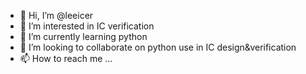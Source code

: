 - 👋 Hi, I’m @leeicer
- 👀 I’m interested in IC verification
- 🌱 I’m currently learning python
- 💞️ I’m looking to collaborate on python use in IC design&verification
- 📫 How to reach me ...

<!---
leeicer/leeicer is a ✨ special ✨ repository because its `README.md` (this file) appears on your GitHub profile.
You can click the Preview link to take a look at your changes.
--->
